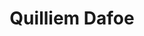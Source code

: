 ---
pid: fs169
title: Quilliem Dafoe
location_transcription: Penn's Landing
coordinates: "[-75.141171599959, 39.945640883734]"
zipcode: '19104'
gen_neighborhood: West Philadelphia
neighborhood: University City,Belmont,Parkside,Powelton Village
outside_phl: 
age: '27'
age_range: 20-29
instagram: 
image_file_name: fs_169.jpg
proposal_transcription: 
topic: 
topic_summary: 
type: 
keywords_other: 
credit: 
image_labels: 
twitter: 
facebook: 
permalink: "/monuments/fs169/"
layout: item-page
---